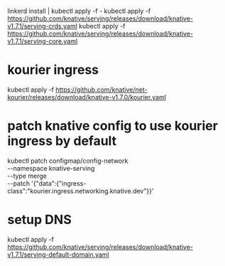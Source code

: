 linkerd install | kubectl apply -f -
kubectl apply -f https://github.com/knative/serving/releases/download/knative-v1.7.1/serving-crds.yaml
kubectl apply -f https://github.com/knative/serving/releases/download/knative-v1.7.1/serving-core.yaml
# kourier ingress
kubectl apply -f https://github.com/knative/net-kourier/releases/download/knative-v1.7.0/kourier.yaml
# patch knative config to use kourier ingress by default
kubectl patch configmap/config-network \
  --namespace knative-serving \
  --type merge \
  --patch '{"data":{"ingress-class":"kourier.ingress.networking.knative.dev"}}'
# setup DNS
kubectl apply -f https://github.com/knative/serving/releases/download/knative-v1.7.1/serving-default-domain.yaml
